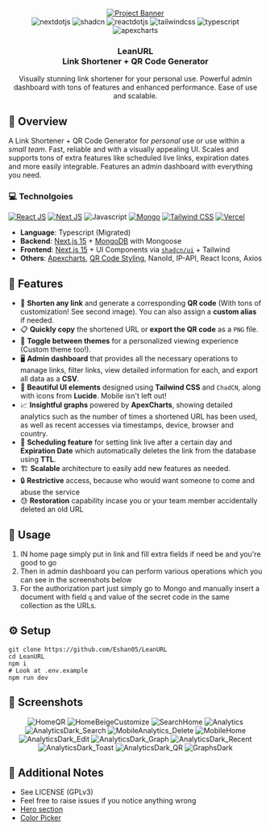 <div align="center">
  <br />
    <a href="https://.vercel.app" target="_blank">
      <img src="./public/images/HomeDark.png" alt="Project Banner">
    </a>
  <br />
  <div>
    <img src="https://img.shields.io/badge/-Next_JS-black?style=for-the-badge&logoColor=white&logo=nextdotjs&color=000000" alt="nextdotjs" />
    <img src="https://img.shields.io/badge/-Shadcn-green?style=for-the-badge&logoColor=white&logo=shadcn&color=gray" alt="shadcn" />
    <img src="https://img.shields.io/badge/-ReactJs-61DAFB?logo=react&logoColor=white&style=for-the-badge" alt="reactdotjs" />
    <img src="https://img.shields.io/badge/-Tailwind_CSS-black?style=for-the-badge&logoColor=white&logo=tailwindcss&color=06B6D4" alt="tailwindcss" />
    <img src="https://img.shields.io/badge/-Typescript-purple?style=for-the-badge&logoColor=white&logo=typescript&color=blue" alt="typescript" />
    <img src="https://img.shields.io/badge/-ApexCharts-orange?style=for-the-badge&logoColor=white&logo=apexcharts&color=orange" alt="apexcharts" />
  </div>
  <h3 align="center"> LeanURL <br /> Link Shortener + QR Code Generator </h3>

   <div align="center">
     Visually stunning link shortener for your personal use. Powerful admin dashboard with tons of features and enhanced performance. Ease of use and scalable.
    </div>
</div>

## 🍁 Overview

A Link Shortener + QR Code Generator for *personal* use or use within a *small team*. Fast, reliable and with a visually appealing UI. Scales and supports tons of extra features like scheduled live links, expiration dates and more easily integrable. Features an admin dashboard with everything you need.

### 💻 Technolgoies

[![React JS](https://skillicons.dev/icons?i=react "React JS")](https://react.dev/ "React JS") [![Next JS](https://skillicons.dev/icons?i=next "Next JS")](https://nextjs.org/ "Next JS") ![Javascript](https://skillicons.dev/icons?i=ts "Typescript") [![Mongo](https://skillicons.dev/icons?i=mongodb "Mongo")](https://www.typescriptlang.org/ "Typescript") [![Tailwind CSS](https://skillicons.dev/icons?i=tailwind "Tailwind CSS")](https://tailwindcss.com/ "Tailwind CSS") [![Vercel](https://skillicons.dev/icons?i=vercel "Vercel")](https://vercel.app/ "Vercel")

- **Language**: Typescript (Migrated)
- **Backend**: [Next.js 15](https://nextjs.org/) + [MongoDB](https://www.mongodb.com/) with Mongoose
- **Frontend**: [Next.js 15](https://nextjs.org/) + UI Components via [`shadcn/ui`](https://ui.shadcn.com/) + Tailwind
- **Others**: [Apexcharts](https://apexcharts.com/), [QR Code Styling](https://github.com/kozakdenys/qr-code-styling?tab=readme-ov-file), NanoId, IP-API, React Icons, Axios

## 🚀 Features

- 🔗 **Shorten any link** and generate a corresponding **QR code** (With tons of customization! See second image). You can also assign a **custom alias** if needed.
- 📋 **Quickly copy** the shortened URL or **export the QR code** as a `PNG` file.
- 🌙 **Toggle between themes** for a personalized viewing experience (Custom theme too!).
- 🖥️ **Admin dashboard** that provides all the necessary operations to manage links, filter links, view detailed information for each, and export all data as a **CSV**.
- 🎨 **Beautiful UI elements** designed using **Tailwind CSS** and `ChadCN`, along with icons from **Lucide**. Mobile isn't left out!
- 📈 **Insightful graphs** powered by **ApexCharts**, showing detailed analytics such as the number of times a shortened URL has been used, as well as recent accesses via timestamps, device, browser and country.
- 📅 **Scheduling feature** for setting link live after a certain day and **Expiration Date** which automatically deletes the link from the database using **TTL**.
- 🏗️ **Scalable** architecture to easily add new features as needed.
- 🔒 **Restrictive** access, because who would want someone to come and abuse the service
- 😓 **Restoration** capability incase you or your team member accidentally deleted an old URL


## 🤝 Usage 

1. IN home page simply put in link and fill extra fields if need be and you're good to go
2. Then in admin dashboard you can perform various operations which you can see in the screenshots below
3. For the authorization part just simply go to Mongo and manually insert a document with field `q` and value of the secret code in the same collection as the URLs.

## ⚙️ Setup

```shell
git clone https://github.com/Eshan05/LeanURL
cd LeanURL
npm i
# Look at .env.example
npm run dev
```

## 📱 Screenshots

<div align="center">

![HomeQR](public/images/HomeDark_QR.png)
![HomeBeigeCustomize](public/images/HomeBeige_Customize.png)
![SearchHome](public/images/SearchHome.png)
![Analytics](public/images/Analytics.png)
![AnalyticsDark_Search](public/images/AnalyticsDark_Search.png)
![MobileAnalytics_Delete](public/images/MobileAnalytics_Delete.png)
![MobileHome](public/images/MobileHome.png)
![AnalyticsDark_Edit](public/images/AnalyticsDark_Edit.png)
![AnalyticsDark_Graph](public/images/AnalyticsDark_Graph.png)
![AnalyticsDark_Recent](public/images/AnalyticsDark_Recent.png)
![AnalyticsDark_Toast](public/images/AnalyticsDark_Toast.png)
![AnalyticsDark_QR](public/images/AnalyticsDark_QR.png)
![GraphsDark](public/images/GraphsDark.png)

</div>

## 📄 Additional Notes

- See LICENSE (GPLv3)
- Feel free to raise issues if you notice anything wrong
- [Hero section](https://shadcn-ui-blocks.vercel.app/blocks/hero-sections) 
- [Color Picker](https://github.com/Eshan05/Miron/blob/main/components/custom-color-picker.tsx)